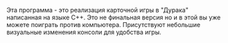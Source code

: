 Эта программа - это реализация карточной игры в "Дурака" написанная на языке C++.
Это не финальная версия но и в этой вы уже можете поиграть против компьютера.
Присутствуют небольшие визуальные изменения консоли для удобства игры.
